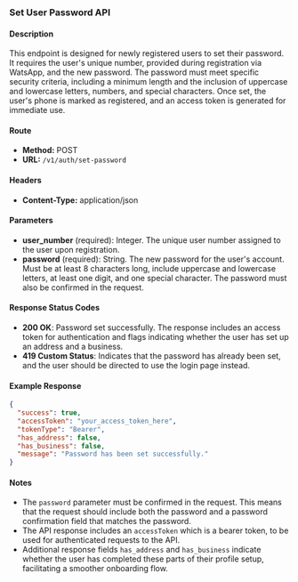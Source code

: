 ### Set User Password API

#### Description
This endpoint is designed for newly registered users to set their password. It requires the user's unique number, provided during registration via WatsApp, and the new password. The password must meet specific security criteria, including a minimum length and the inclusion of uppercase and lowercase letters, numbers, and special characters. Once set, the user's phone is marked as registered, and an access token is generated for immediate use.

#### Route
- **Method:** POST
- **URL:** `/v1/auth/set-password`

#### Headers
- **Content-Type:** application/json

#### Parameters
- **user_number** (required): Integer. The unique user number assigned to the user upon registration.
- **password** (required): String. The new password for the user's account. Must be at least 8 characters long, include uppercase and lowercase letters, at least one digit, and one special character. The password must also be confirmed in the request.

#### Response Status Codes
- **200 OK**: Password set successfully. The response includes an access token for authentication and flags indicating whether the user has set up an address and a business.
- **419 Custom Status**: Indicates that the password has already been set, and the user should be directed to use the login page instead.

#### Example Response
```json
{
  "success": true,
  "accessToken": "your_access_token_here",
  "tokenType": "Bearer",
  "has_address": false,
  "has_business": false,
  "message": "Password has been set successfully."
}
```

#### Notes
- The `password` parameter must be confirmed in the request. This means that the request should include both the password and a password confirmation field that matches the password.
- The API response includes an `accessToken` which is a bearer token, to be used for authenticated requests to the API.
- Additional response fields `has_address` and `has_business` indicate whether the user has completed these parts of their profile setup, facilitating a smoother onboarding flow.